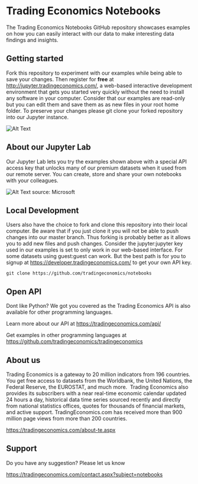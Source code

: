 # Trading Economics Notebooks

The Trading Economics Notebooks GitHub repository showcases examples on how you can easily interact with our data to make interesting data findings and insights.


## Getting started

Fork this repository to experiment with our examples while being able to save your changes. Then register for **free** at http://jupyter.tradingeconomics.com/, a web-based interactive development environment that gets you started very quickly without the need to install any software in your computer. Consider that our examples are read-only but you can edit them and save them as as new files in your root home folder. To preserve your changes please git clone your forked repository into our Jupyter instance. 

![Alt Text](https://github-images.s3.amazonaws.com/help/bootcamp/Bootcamp-Fork.png)


## About our Jupyter Lab 

Our Jupyter Lab lets you try the examples shown above with a special API access key that unlocks many of our premium datasets when it used from our remote server. You can create, store and share your own notebooks with your colleagues.  

![Alt Text](https://docs.microsoft.com/en-us/azure/cosmos-db/media/cosmosdb-jupyter-notebooks/cosmos-notebooks-overview.png) source: Microsoft

## Local Development

Users also have the choice to fork and clone this repository into their local computer. Be aware that if you just clone it you will not be able to push changes into our master branch. Thus forking is probably better as it allows you to add new files and push changes. Consider the jupyter:jupyter key used in our examples is set to only work in our web-based interface. For some datasets using guest:guest can work. But the best path is for you to signup at https://developer.tradingeconomics.com/ to get your own API key.


``` git clone https://github.com/tradingeconomics/notebooks ```

## Open API

Dont like Python? We got you covered as the Trading Economics API is also available for other programming languages. 

Learn more about our API at https://tradingeconomics.com/api/

Get examples in other programming languages at https://github.com/tradingeconomics/tradingeconomics 


## About us
Trading Economics is a gateway to 20 million indicators from 196 countries. You get free access to datasets from the Worldbank, the United Nations, the Federal Reserve, the EUROSTAT, and much more.  Trading Economics also provides its subscribers with a near real-time economic calendar updated 24 hours a day, historical data time series sourced recently and directly from national statistics offices, quotes for thousands of financial markets, and active support. TradingEconomics.com has received more than 900 million page views from more than 200 countries.

https://tradingeconomics.com/about-te.aspx


## Support

Do you have any suggestion? Please let us know

https://tradingeconomics.com/contact.aspx?subject=notebooks



